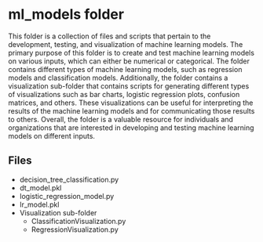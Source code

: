 # ml_models folder
This folder is a collection of files and scripts that pertain to the development, testing, and visualization of machine learning models. 
The primary purpose of this folder is to create and test machine learning models on various inputs, which can either be numerical or categorical. 
The folder contains different types of machine learning models, such as regression models and classification models. Additionally, 
the folder contains a visualization sub-folder that contains scripts for generating different 
types of visualizations such as bar charts, logistic regression plots, confusion matrices, and others. These visualizations can be 
useful for interpreting the results of the machine learning models and for communicating those results to others. Overall, the folder 
is a valuable resource for individuals and organizations that are interested in developing and testing machine learning models on different inputs.

## Files
+ decision_tree_classification.py
+ dt_model.pkl
+ logistic_regression_model.py
+ lr_model.pkl
+ Visualization sub-folder
    + ClassificationVisualization.py
    + RegressionVisualization.py